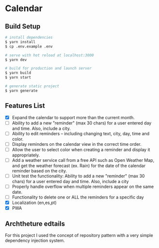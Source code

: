 # Calendar

## Build Setup

```bash
# install dependencies
$ yarn install
$ cp .env.example .env

# serve with hot reload at localhost:3000
$ yarn dev

# build for production and launch server
$ yarn build
$ yarn start

# generate static project
$ yarn generate
```

## Features List

- [x] Expand the calendar to support more than the current month.
- [ ] Ability to add a new "reminder" (max 30 chars) for a user entered day and time. Also, include a city.
- [ ] Ability to edit reminders – including changing text, city, day, time and color.
- [ ] Display reminders on the calendar view in the correct time order.
- [ ] Allow the user to select color when creating a reminder and display it appropriately.
- [ ] Add a weather service call from a free API such as Open Weather Map, and get the weather forecast (ex. Rain) for the date of the calendar reminder based on the city.
- [ ] Unit test the functionality: Ability to add a new "reminder" (max 30 chars) for a user entered day and time. Also, include a city
- [ ] Properly handle overflow when multiple reminders appear on the same date.
- [ ] Functionality to delete one or ALL the reminders for a specific day
- [x] Localization (en,es,pt)
- [x] PWA

## Archtheture edtails

For this project I used the concept of repository pattern with a very simple dependency injection system.
